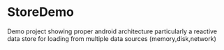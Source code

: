 # StoreDemo
Demo project showing proper android architecture particularly a reactive data store for loading from multiple data sources (memory,disk,network) 
